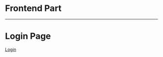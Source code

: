 
# Frontend Part
---------------------------------------------------------

# Login Page

[Login](./Images/login_web)
